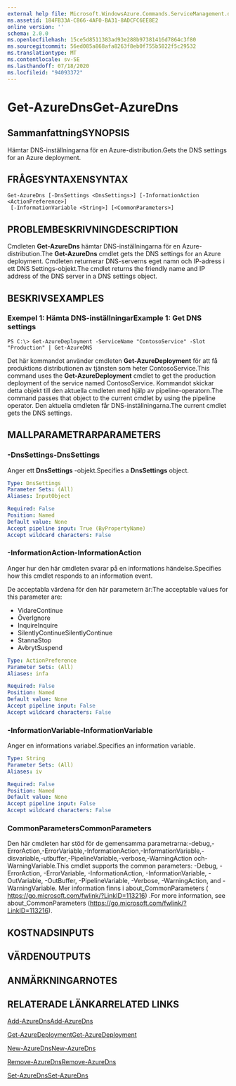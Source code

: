 ```yaml
---
external help file: Microsoft.WindowsAzure.Commands.ServiceManagement.dll-Help.xml
ms.assetid: 184FB33A-C866-4AF0-BA31-8ADCFC6EE8E2
online version: ''
schema: 2.0.0
ms.openlocfilehash: 15ce5d8511383ad93e288b97381416d7864c3f80
ms.sourcegitcommit: 56ed085a868afa8263f8eb0f755b5822f5c29532
ms.translationtype: MT
ms.contentlocale: sv-SE
ms.lasthandoff: 07/18/2020
ms.locfileid: "94093372"
---
```

# <span data-ttu-id="c5049-101">Get-AzureDns</span><span class="sxs-lookup"><span data-stu-id="c5049-101">Get-AzureDns</span></span>

## <span data-ttu-id="c5049-102">Sammanfattning</span><span class="sxs-lookup"><span data-stu-id="c5049-102">SYNOPSIS</span></span>
<span data-ttu-id="c5049-103">Hämtar DNS-inställningarna för en Azure-distribution.</span><span class="sxs-lookup"><span data-stu-id="c5049-103">Gets the DNS settings for an Azure deployment.</span></span>

## <span data-ttu-id="c5049-104">FRÅGESYNTAXEN</span><span class="sxs-lookup"><span data-stu-id="c5049-104">SYNTAX</span></span>

```
Get-AzureDns [-DnsSettings <DnsSettings>] [-InformationAction <ActionPreference>]
 [-InformationVariable <String>] [<CommonParameters>]
```

## <span data-ttu-id="c5049-105">PROBLEMBESKRIVNING</span><span class="sxs-lookup"><span data-stu-id="c5049-105">DESCRIPTION</span></span>
<span data-ttu-id="c5049-106">Cmdleten **Get-AzureDns** hämtar DNS-inställningarna för en Azure-distribution.</span><span class="sxs-lookup"><span data-stu-id="c5049-106">The **Get-AzureDns** cmdlet gets the DNS settings for an Azure deployment.</span></span>
<span data-ttu-id="c5049-107">Cmdleten returnerar DNS-serverns eget namn och IP-adress i ett DNS Settings-objekt.</span><span class="sxs-lookup"><span data-stu-id="c5049-107">The cmdlet returns the friendly name and IP address of the DNS server in a DNS settings object.</span></span>

## <span data-ttu-id="c5049-108">BESKRIVS</span><span class="sxs-lookup"><span data-stu-id="c5049-108">EXAMPLES</span></span>

### <span data-ttu-id="c5049-109">Exempel 1: Hämta DNS-inställningar</span><span class="sxs-lookup"><span data-stu-id="c5049-109">Example 1: Get DNS settings</span></span>
```
PS C:\> Get-AzureDeployment -ServiceName "ContosoService" -Slot "Production" | Get-AzureDNS
```

<span data-ttu-id="c5049-110">Det här kommandot använder cmdleten **Get-AzureDeployment** för att få produktions distributionen av tjänsten som heter ContosoService.</span><span class="sxs-lookup"><span data-stu-id="c5049-110">This command uses the **Get-AzureDeployment** cmdlet to get the production deployment of the service named ContosoService.</span></span>
<span data-ttu-id="c5049-111">Kommandot skickar detta objekt till den aktuella cmdleten med hjälp av pipeline-operatorn.</span><span class="sxs-lookup"><span data-stu-id="c5049-111">The command passes that object to the current cmdlet by using the pipeline operator.</span></span>
<span data-ttu-id="c5049-112">Den aktuella cmdleten får DNS-inställningarna.</span><span class="sxs-lookup"><span data-stu-id="c5049-112">The current cmdlet gets the DNS settings.</span></span>

## <span data-ttu-id="c5049-113">MALLPARAMETRAR</span><span class="sxs-lookup"><span data-stu-id="c5049-113">PARAMETERS</span></span>

### <span data-ttu-id="c5049-114">-DnsSettings</span><span class="sxs-lookup"><span data-stu-id="c5049-114">-DnsSettings</span></span>
<span data-ttu-id="c5049-115">Anger ett **DnsSettings** -objekt.</span><span class="sxs-lookup"><span data-stu-id="c5049-115">Specifies a **DnsSettings** object.</span></span>

```yaml
Type: DnsSettings
Parameter Sets: (All)
Aliases: InputObject

Required: False
Position: Named
Default value: None
Accept pipeline input: True (ByPropertyName)
Accept wildcard characters: False
```

### <span data-ttu-id="c5049-116">-InformationAction</span><span class="sxs-lookup"><span data-stu-id="c5049-116">-InformationAction</span></span>
<span data-ttu-id="c5049-117">Anger hur den här cmdleten svarar på en informations händelse.</span><span class="sxs-lookup"><span data-stu-id="c5049-117">Specifies how this cmdlet responds to an information event.</span></span>

<span data-ttu-id="c5049-118">De acceptabla värdena för den här parametern är:</span><span class="sxs-lookup"><span data-stu-id="c5049-118">The acceptable values for this parameter are:</span></span>

- <span data-ttu-id="c5049-119">Vidare</span><span class="sxs-lookup"><span data-stu-id="c5049-119">Continue</span></span>
- <span data-ttu-id="c5049-120">Över</span><span class="sxs-lookup"><span data-stu-id="c5049-120">Ignore</span></span>
- <span data-ttu-id="c5049-121">Inquire</span><span class="sxs-lookup"><span data-stu-id="c5049-121">Inquire</span></span>
- <span data-ttu-id="c5049-122">SilentlyContinue</span><span class="sxs-lookup"><span data-stu-id="c5049-122">SilentlyContinue</span></span>
- <span data-ttu-id="c5049-123">Stanna</span><span class="sxs-lookup"><span data-stu-id="c5049-123">Stop</span></span>
- <span data-ttu-id="c5049-124">Avbryt</span><span class="sxs-lookup"><span data-stu-id="c5049-124">Suspend</span></span>

```yaml
Type: ActionPreference
Parameter Sets: (All)
Aliases: infa

Required: False
Position: Named
Default value: None
Accept pipeline input: False
Accept wildcard characters: False
```

### <span data-ttu-id="c5049-125">-InformationVariable</span><span class="sxs-lookup"><span data-stu-id="c5049-125">-InformationVariable</span></span>
<span data-ttu-id="c5049-126">Anger en informations variabel.</span><span class="sxs-lookup"><span data-stu-id="c5049-126">Specifies an information variable.</span></span>

```yaml
Type: String
Parameter Sets: (All)
Aliases: iv

Required: False
Position: Named
Default value: None
Accept pipeline input: False
Accept wildcard characters: False
```

### <span data-ttu-id="c5049-127">CommonParameters</span><span class="sxs-lookup"><span data-stu-id="c5049-127">CommonParameters</span></span>
<span data-ttu-id="c5049-128">Den här cmdleten har stöd för de gemensamma parametrarna:-debug,-ErrorAction,-ErrorVariable,-InformationAction,-InformationVariable,-disvariable,-utbuffer,-PipelineVariable,-verbose,-WarningAction och-WarningVariable.</span><span class="sxs-lookup"><span data-stu-id="c5049-128">This cmdlet supports the common parameters: -Debug, -ErrorAction, -ErrorVariable, -InformationAction, -InformationVariable, -OutVariable, -OutBuffer, -PipelineVariable, -Verbose, -WarningAction, and -WarningVariable.</span></span> <span data-ttu-id="c5049-129">Mer information finns i about_CommonParameters ( https://go.microsoft.com/fwlink/?LinkID=113216) .</span><span class="sxs-lookup"><span data-stu-id="c5049-129">For more information, see about_CommonParameters (https://go.microsoft.com/fwlink/?LinkID=113216).</span></span>

## <span data-ttu-id="c5049-130">KOSTNADS</span><span class="sxs-lookup"><span data-stu-id="c5049-130">INPUTS</span></span>

## <span data-ttu-id="c5049-131">VÄRDEN</span><span class="sxs-lookup"><span data-stu-id="c5049-131">OUTPUTS</span></span>

## <span data-ttu-id="c5049-132">ANMÄRKNINGAR</span><span class="sxs-lookup"><span data-stu-id="c5049-132">NOTES</span></span>

## <span data-ttu-id="c5049-133">RELATERADE LÄNKAR</span><span class="sxs-lookup"><span data-stu-id="c5049-133">RELATED LINKS</span></span>

[<span data-ttu-id="c5049-134">Add-AzureDns</span><span class="sxs-lookup"><span data-stu-id="c5049-134">Add-AzureDns</span></span>](./Add-AzureDns.md)

[<span data-ttu-id="c5049-135">Get-AzureDeployment</span><span class="sxs-lookup"><span data-stu-id="c5049-135">Get-AzureDeployment</span></span>](./Get-AzureDeployment.md)

[<span data-ttu-id="c5049-136">New-AzureDns</span><span class="sxs-lookup"><span data-stu-id="c5049-136">New-AzureDns</span></span>](./New-AzureDns.md)

[<span data-ttu-id="c5049-137">Remove-AzureDns</span><span class="sxs-lookup"><span data-stu-id="c5049-137">Remove-AzureDns</span></span>](./Remove-AzureDns.md)

[<span data-ttu-id="c5049-138">Set-AzureDns</span><span class="sxs-lookup"><span data-stu-id="c5049-138">Set-AzureDns</span></span>](./Set-AzureDns.md)


